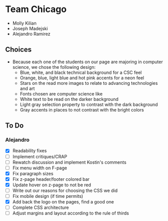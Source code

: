 # Team Chicago
- Molly Kilian
- Joseph Madejski
- Alejandro Ramirez

## Choices
- Because each one of the students on our page are majoring in computer science, we chose the following design:
	- Blue, white, and black technical background for a CSC feel
	- Orange, blue, light blue and hot pink accents for a neon feel
	- Stars on the read more images to relate to advancing technologies and art
	- Fonts chosen are computer science like
	- White text to be read on the darker background
	- Light gray selection property to contrast with the dark background
	- Gray accents in places to not contrast with the bright colors

## To Do
### Alejandro
- [x] Readability fixes
- [ ] Implement critiques/CRAP
- [ ] Rewatch discussion and implement Kostin's comments
- [ ] Fix menu width on F-page
- [x] Fix paragraph sizes
- [x] Fix z-page header/footer colored bar
- [x] Update hover on z-page to not be red
- [ ] Write out our reasons for choosing the CSS we did
- [ ] Fix mobile design (if time permits)
- [x] Add back the logo on the pages, find a good one
- [ ] Complete CSS architecture
- [ ] Adjust margins and layout according to the rule of thirds
